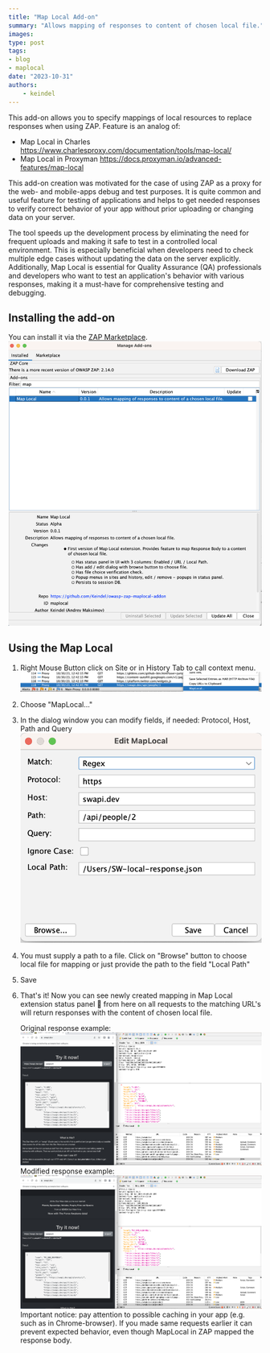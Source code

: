 ```yaml
---
title: "Map Local Add-on"
summary: "Allows mapping of responses to content of chosen local file."
images:
type: post
tags:
- blog
- maplocal
date: "2023-10-31"
authors:
    - keindel
---
```


This add-on allows you to specify mappings of local resources to replace responses when using ZAP.
Feature is an analog of:
- Map Local in Charles https://www.charlesproxy.com/documentation/tools/map-local/
- Map Local in Proxyman https://docs.proxyman.io/advanced-features/map-local

This add-on creation was motivated for the case of using ZAP as a proxy for the web- and mobile-apps debug and test purposes.
It is quite common and useful feature for testing of applications and helps to get needed responses to verify correct behavior of your app without prior uploading or changing data on your server.

The tool speeds up the development process by eliminating the need for frequent uploads and making it safe to test in a controlled local environment. 
This is especially beneficial when developers need to check multiple edge cases without updating the data on the server explicitly. 
Additionally, Map Local is essential for Quality Assurance (QA) professionals and developers who want to test an application's behavior with various responses, making it a must-have for comprehensive testing and debugging.

## Installing the add-on

You can install it via the [ZAP Marketplace](/addons/).
![manage-addons-maplocal](images/manage-addons-maplocal.png)

## Using the Map Local

1. Right Mouse Button click on Site or in History Tab to call context menu. ![MapLocal-context-menu](images/MapLocal-in-context-menu.png)
2. Choose "MapLocal..."
3. In the dialog window you can modify fields, if needed:  Protocol, Host, Path and Query
   ![add-edit-MapLocal](images/add-edit-MapLocal.png)

4. You must supply a path to a file. Click on "Browse" button to choose local file for mapping or just provide the path to the field "Local Path"
5. Save
6. That's it! Now you can see newly created mapping in Map Local extension status panel 🎉
   from here on all requests to the matching URL's will return responses with the content of chosen local file.
   
   Original response example:
   ![orinal-response](images/original-reponse.png)
   Modified response example:
   ![mapped-response](images/mapped-response.png)
Important notice: pay attention to possible caching in your app (e.g. such as in Chrome-browser). If you made same requests earlier it can prevent expected behavior, even though MapLocal in ZAP mapped the response body.